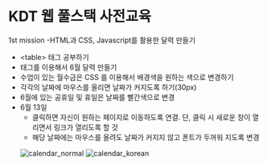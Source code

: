 # KDT 웹 풀스택 사전교육
1st mission
-HTML과 CSS, Javascript를 활용한 달력 만들기

- \<table\> 태그 공부하기
- <table> 태그를 이용해서 6월 달력 만들기
- 수업이 있는 월수금은 CSS 를 이용해서 배경색을 원하는 색으로 변경하기
- 각각의 날짜에 마우스를 올리면 날짜가 커지도록 하기(30px)
- 6월에 있는 공휴일 및 휴일은 날짜를 빨간색으로 변경
- 6월 13일
    - 클릭하면 자신이 원하는 페이지로 이동하도록 연결. 단, 클릭 시 새로운 창이 열리면서 링크가 열리도록 할 것
    - 해당 날짜에는 마우스를 올려도 날짜가 커지지 않고 폰트가 두꺼워 지도록 변경

![calendar_normal](https://user-images.githubusercontent.com/92978598/171103135-ac425634-7ca7-4b90-b314-ccefd586e618.jpg)
![calendar_korean](https://user-images.githubusercontent.com/92978598/171103137-e4c33c87-f9bb-461c-b680-61cd7cffaf3b.jpg)

